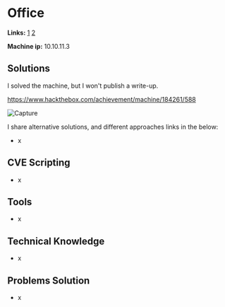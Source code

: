 # Office 

**Links:** [1](https://www.hackthebox.com/machines/Office )  [2](https://app.hackthebox.com/machines/Office )

**Machine ip:** 10.10.11.3


## Solutions
I solved the machine, but I won't publish a write-up.

https://www.hackthebox.com/achievement/machine/184261/588

![Capture](https://github.com/h4md153v63n/CTFs/assets/5091265/5f52bc01-dfe0-4082-a762-0e54ecfb19bc)

I share alternative solutions, and different approaches links in the below:
+ x


## CVE Scripting
+ x


## Tools
+ x


## Technical Knowledge
+ x


## Problems Solution
+ x
